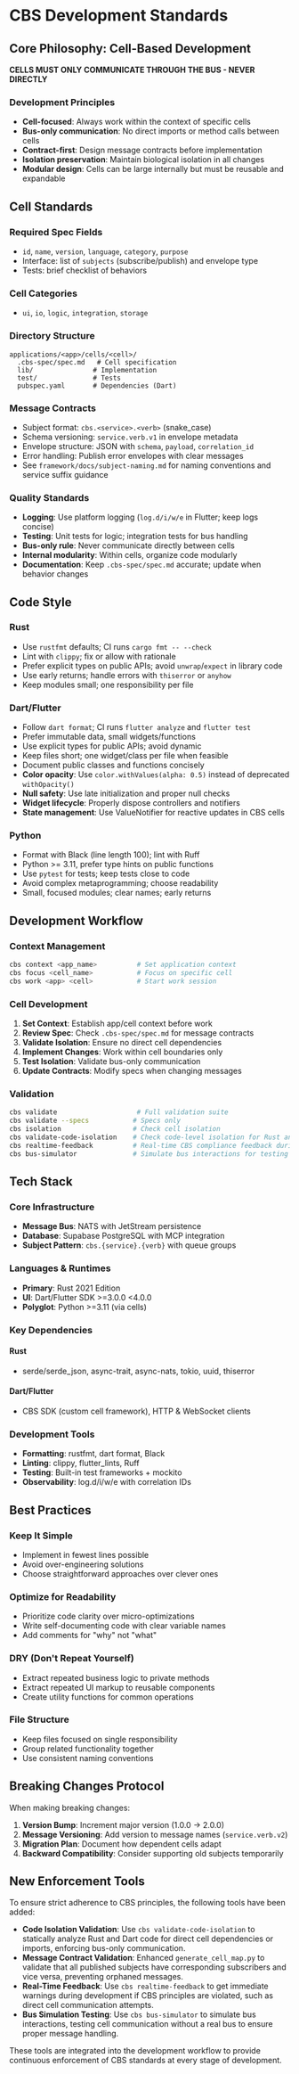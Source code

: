 # CBS Development Standards

## Core Philosophy: Cell-Based Development

**CELLS MUST ONLY COMMUNICATE THROUGH THE BUS - NEVER DIRECTLY**

### Development Principles
- **Cell-focused**: Always work within the context of specific cells
- **Bus-only communication**: No direct imports or method calls between cells  
- **Contract-first**: Design message contracts before implementation
- **Isolation preservation**: Maintain biological isolation in all changes
- **Modular design**: Cells can be large internally but must be reusable and expandable

## Cell Standards

### Required Spec Fields
- `id`, `name`, `version`, `language`, `category`, `purpose`
- Interface: list of `subjects` (subscribe/publish) and envelope type
- Tests: brief checklist of behaviors

### Cell Categories
- `ui`, `io`, `logic`, `integration`, `storage`

### Directory Structure
```
applications/<app>/cells/<cell>/
  .cbs-spec/spec.md   # Cell specification
  lib/               # Implementation
  test/              # Tests
  pubspec.yaml       # Dependencies (Dart)
```

### Message Contracts
- Subject format: `cbs.<service>.<verb>` (snake_case)
- Schema versioning: `service.verb.v1` in envelope metadata
- Envelope structure: JSON with `schema`, `payload`, `correlation_id`
- Error handling: Publish error envelopes with clear messages
- See `framework/docs/subject-naming.md` for naming conventions and service suffix guidance

### Quality Standards
- **Logging**: Use platform logging (`log.d/i/w/e` in Flutter; keep logs concise)
- **Testing**: Unit tests for logic; integration tests for bus handling
- **Bus-only rule**: Never communicate directly between cells
- **Internal modularity**: Within cells, organize code modularly
- **Documentation**: Keep `.cbs-spec/spec.md` accurate; update when behavior changes

## Code Style

### Rust
- Use `rustfmt` defaults; CI runs `cargo fmt -- --check`
- Lint with `clippy`; fix or allow with rationale
- Prefer explicit types on public APIs; avoid `unwrap`/`expect` in library code
- Use early returns; handle errors with `thiserror` or `anyhow`
- Keep modules small; one responsibility per file

### Dart/Flutter  
- Follow `dart format`; CI runs `flutter analyze` and `flutter test`
- Prefer immutable data, small widgets/functions
- Use explicit types for public APIs; avoid dynamic
- Keep files short; one widget/class per file when feasible
- Document public classes and functions concisely
- **Color opacity**: Use `color.withValues(alpha: 0.5)` instead of deprecated `withOpacity()`
- **Null safety**: Use late initialization and proper null checks
- **Widget lifecycle**: Properly dispose controllers and notifiers
- **State management**: Use ValueNotifier for reactive updates in CBS cells

### Python
- Format with Black (line length 100); lint with Ruff
- Python >= 3.11, prefer type hints on public functions
- Use `pytest` for tests; keep tests close to code
- Avoid complex metaprogramming; choose readability
- Small, focused modules; clear names; early returns

## Development Workflow

### Context Management
```bash
cbs context <app_name>          # Set application context
cbs focus <cell_name>           # Focus on specific cell  
cbs work <app> <cell>           # Start work session
```

### Cell Development
1. **Set Context**: Establish app/cell context before work
2. **Review Spec**: Check `.cbs-spec/spec.md` for message contracts
3. **Validate Isolation**: Ensure no direct cell dependencies
4. **Implement Changes**: Work within cell boundaries only
5. **Test Isolation**: Validate bus-only communication
6. **Update Contracts**: Modify specs when changing messages

### Validation
```bash
cbs validate                    # Full validation suite
cbs validate --specs           # Specs only
cbs isolation                  # Check cell isolation
cbs validate-code-isolation    # Check code-level isolation for Rust and Dart
cbs realtime-feedback          # Real-time CBS compliance feedback during development
cbs bus-simulator              # Simulate bus interactions for testing
```

## Tech Stack

### Core Infrastructure
- **Message Bus**: NATS with JetStream persistence
- **Database**: Supabase PostgreSQL with MCP integration
- **Subject Pattern**: `cbs.{service}.{verb}` with queue groups

### Languages & Runtimes
- **Primary**: Rust 2021 Edition
- **UI**: Dart/Flutter SDK >=3.0.0 <4.0.0
- **Polyglot**: Python >=3.11 (via cells)

### Key Dependencies
#### Rust
- serde/serde_json, async-trait, async-nats, tokio, uuid, thiserror

#### Dart/Flutter
- CBS SDK (custom cell framework), HTTP & WebSocket clients

### Development Tools
- **Formatting**: rustfmt, dart format, Black
- **Linting**: clippy, flutter_lints, Ruff
- **Testing**: Built-in test frameworks + mockito
- **Observability**: log.d/i/w/e with correlation IDs

## Best Practices

### Keep It Simple
- Implement in fewest lines possible
- Avoid over-engineering solutions
- Choose straightforward approaches over clever ones

### Optimize for Readability
- Prioritize code clarity over micro-optimizations
- Write self-documenting code with clear variable names
- Add comments for "why" not "what"

### DRY (Don't Repeat Yourself)
- Extract repeated business logic to private methods
- Extract repeated UI markup to reusable components
- Create utility functions for common operations

### File Structure
- Keep files focused on single responsibility
- Group related functionality together
- Use consistent naming conventions

## Breaking Changes Protocol

When making breaking changes:
1. **Version Bump**: Increment major version (1.0.0 → 2.0.0)
2. **Message Versioning**: Add version to message names (`service.verb.v2`)
3. **Migration Plan**: Document how dependent cells adapt
4. **Backward Compatibility**: Consider supporting old subjects temporarily

## New Enforcement Tools

To ensure strict adherence to CBS principles, the following tools have been added:

- **Code Isolation Validation**: Use `cbs validate-code-isolation` to statically analyze Rust and Dart code for direct cell dependencies or imports, enforcing bus-only communication.
- **Message Contract Validation**: Enhanced `generate_cell_map.py` to validate that all published subjects have corresponding subscribers and vice versa, preventing orphaned messages.
- **Real-Time Feedback**: Use `cbs realtime-feedback` to get immediate warnings during development if CBS principles are violated, such as direct cell communication attempts.
- **Bus Simulation Testing**: Use `cbs bus-simulator` to simulate bus interactions, testing cell communication without a real bus to ensure proper message handling.

These tools are integrated into the development workflow to provide continuous enforcement of CBS standards at every stage of development.
